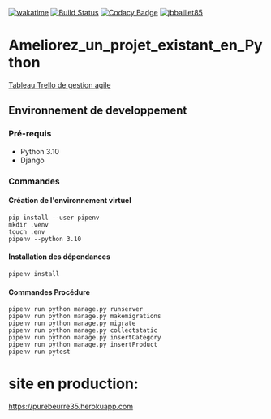 [![wakatime](https://wakatime.com/badge/user/648b0556-0c0e-4e9d-b952-2bea950dabe6/project/3d7e5dd0-2dbf-4201-9c23-318c0a21e0c9.svg)](https://wakatime.com/badge/user/648b0556-0c0e-4e9d-b952-2bea950dabe6/project/3d7e5dd0-2dbf-4201-9c23-318c0a21e0c9)
[![Build Status](https://app.travis-ci.com/jbbaillet85/Ameliorez-un-projet-existant-en-Python.svg?branch=main)](https://app.travis-ci.com/jbbaillet85/Ameliorez-un-projet-existant-en-Python)
[![Codacy Badge](https://app.codacy.com/project/badge/Grade/7535f0577956403cbb2c9f4ea6f9a134)](https://www.codacy.com/gh/jbbaillet85/Ameliorez-un-projet-existant-en-Python/dashboard?utm_source=github.com&amp;utm_medium=referral&amp;utm_content=jbbaillet85/Ameliorez-un-projet-existant-en-Python&amp;utm_campaign=Badge_Grade)
[![jbbaillet85](https://circleci.com/gh/jbbaillet85/Ameliorez-un-projet-existant-en-Python.svg?style=svg)](https://app.circleci.com/pipelines/github/jbbaillet85/Ameliorez-un-projet-existant-en-Python)

# Ameliorez_un_projet_existant_en_Python

[Tableau Trello de gestion agile](https://trello.com/b/Cl1dNvgv/am%C3%A9liorer-en-projet-existant-en-python)

## Environnement de developpement

### Pré-requis

- Python 3.10
- Django

### Commandes
#### Création de l'environnement virtuel
```
pip install --user pipenv
mkdir .venv
touch .env
pipenv --python 3.10
```
#### Installation des dépendances
```
pipenv install
```
#### Commandes Procédure
```
pipenv run python manage.py runserver
pipenv run python manage.py makemigrations
pipenv run python manage.py migrate
pipenv run python manage.py collectstatic
pipenv run python manage.py insertCategory
pipenv run python manage.py insertProduct
pipenv run pytest
```
# site en production:
https://purebeurre35.herokuapp.com